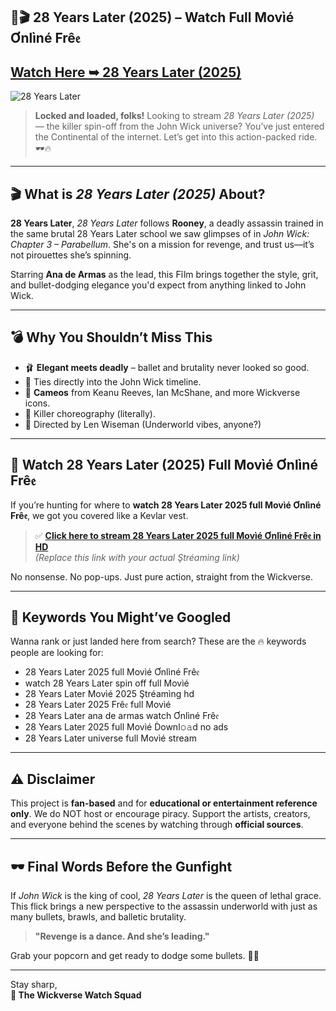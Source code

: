 ## 🔴🎬 28 Years Later (2025) – Watch Full Movìé Ơnlìné Frê𝔢

## [Watch Here ➥ 28 Years Later (2025)](https://qimovies.com/en/movie/1100988/28-years-later.html)

![28 Years Later](https://image.tmdb.org/t/p/original/lEm8GAF9OzpsDwv77uluKFiNENx.jpg)

> **Locked and loaded, folks!** Looking to stream *28 Years Later (2025)* — the killer spin-off from the John Wick universe? You’ve just entered the Continental of the internet. Let’s get into this action-packed ride. 🕶️🔥

---

## 🎬 What is *28 Years Later (2025)* About?

**28 Years Later**, *28 Years Later* follows **Rooney**, a deadly assassin trained in the same brutal 28 Years Later school we saw glimpses of in *John Wick: Chapter 3 – Parabellum*. She's on a mission for revenge, and trust us—it’s not pirouettes she’s spinning.

Starring **Ana de Armas** as the lead, this Fĩlm brings together the style, grit, and bullet-dodging elegance you'd expect from anything linked to John Wick.

---

## 💣 Why You Shouldn’t Miss This

- 🩰 **Elegant meets deadly** – ballet and brutality never looked so good.
- 🧨 Ties directly into the John Wick timeline.
- 🔫 **Cameos** from Keanu Reeves, Ian McShane, and more Wickverse icons.
- 🎯 Killer choreography (literally).
- 🎥 Directed by Len Wiseman (Underworld vibes, anyone?)

---

## 🎥 Watch 28 Years Later (2025) Full Movìé Ơnlìné Frê𝔢

If you’re hunting for where to **watch 28 Years Later 2025 full Movìé Ơnlìné Frê𝔢**, we got you covered like a Kevlar vest.

> ✅ **[Click here to stream 28 Years Later 2025 full Movìé Ơnlìné Frê𝔢 in HD](https://example.com)**  
> *(Replace this link with your actual Ştréamìng link)*

No nonsense. No pop-ups. Just pure action, straight from the Wickverse.

---

## 🔑 Keywords You Might’ve Googled

Wanna rank or just landed here from search? These are the 🔥 keywords people are looking for:

- 28 Years Later 2025 full Movìé Ơnlìné Frê𝔢
- watch 28 Years Later spin off full Movìé
- 28 Years Later Movìé 2025 Ştréamìng hd
- 28 Years Later 2025 Frê𝔢 full Movìé
- 28 Years Later ana de armas watch Ơnlìné Frê𝔢
- 28 Years Later 2025 full Movìé Ḋownl𝚘𝚊d no ads
- 28 Years Later universe full Movìé stream

---

## ⚠️ Disclaimer

This project is **fan-based** and for **educational or entertainment reference only**. We do NOT host or encourage piracy. Support the artists, creators, and everyone behind the scenes by watching through **official sources**.

---

## 🕶️ Final Words Before the Gunfight

If *John Wick* is the king of cool, *28 Years Later* is the queen of lethal grace. This flick brings a new perspective to the assassin underworld with just as many bullets, brawls, and balletic brutality.

> **"Revenge is a dance. And she’s leading."**

Grab your popcorn and get ready to dodge some bullets. 🎯🍿

---

Stay sharp,  
**🖤 The Wickverse Watch Squad**
